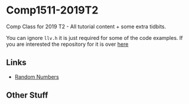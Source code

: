 # Comp1511-2019T2
Comp Class for 2019 T2 - All tutorial content + some extra tidbits.

You can ignore `llv.h` it is just required for some of the code examples.  If you are interested the repository for it is over [here](https://github.com/BraedonWooding/LLV)

## Links

- [Random Numbers](random_numbers.md)

## Other Stuff

